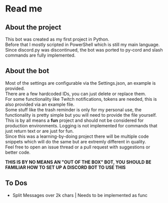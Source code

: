 # Read me #

## About the project ## 

This bot was created as my first project in Python.  
Before that I mostly scripted in PowerShell which is still my main language.  
Since discord.py was discontinued, the bot was ported to py-cord and slash commands are fully implemented.  

## About the bot ## 

Most of the settings are configurable via the Settings.json, an example is provided.  
There are a few hardcoded IDs, you can just delete or replace them.  
For some functionality like Twitch notifications, tokens are needed, this is also provided via an example file.  
Some stuff like the trash reminder is only for my personal use, the functionality is pretty simple but you will need to provide the file yourself.  
This is by all means a **fun** project and should not be considered for production environments.
Logging is not implemented for commands that just return text or are just for fun.  
Since this was a learning-by-doing project there will be multiple code snippets which will do the same but are extremly different in quality.  
Feel free to open an issue thread or a pull request with suggestions or better code.

**THIS IS BY NO MEANS AN "OUT OF THE BOX" BOT, YOU SHOULD BE FAMILIAR HOW TO SET UP A DISCORD BOT TO USE THIS**  

## To Dos ## 

+ Split Messages over 2k chars | Needs to be implemented as func